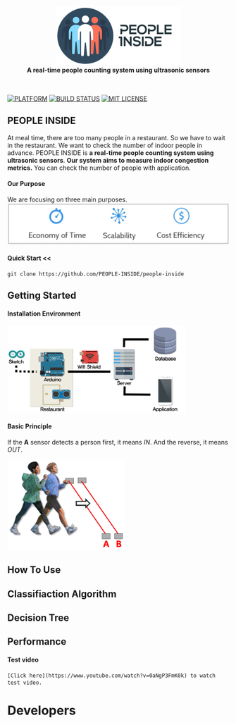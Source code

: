 <br><br>
<p align="center">
  <img src="projects/img/pi_logo.png"/><br>
<b>A real-time people counting system using ultrasonic sensors</b><br>
<br><br>
</p>

[![PLATFORM](https://camo.githubusercontent.com/fa324fd41901f19d1151ba104eb17ae57a1c4dd8/68747470733a2f2f696d672e736869656c64732e696f2f62616467652f506c6174666f726d2d416e64726f69642d677265656e2e737667)](#)
[![BUILD STATUS](https://img.shields.io/travis/USER/REPO.svg)](#)
[![MIT LICENSE](https://img.shields.io/packagist/l/doctrine/orm.svg?maxAge=2592000)](#)
## PEOPLE INSIDE
At meal time, there are too many people in a restaurant. So we have to wait in the restaurant. We want to check the number of indoor people in advance.
PEOPLE INSIDE is **a real-time people counting system using ultrasonic sensors**.
**Our system aims to measure indoor congestion metrics.**
You can check the number of people with application.

#### Our Purpose
We are focusing on three main purposes.
![purpose](./projects/img/purpose.JPG)

#### Quick Start <<
```
git clone https://github.com/PEOPLE-INSIDE/people-inside
```

## Getting Started
#### Installation Environment

![architecture](./projects/img/architecture.png)

#### Basic Principle
If the **A** sensor detects a person first, it means *IN*. And the reverse, it means *OUT*.

![principle](./projects/img/principle.png)

## How To Use

## Classifiaction Algorithm

## Decision Tree

## Performance
#### Test video
```
[Click here](https://www.youtube.com/watch?v=0aNgP3FmK0k) to watch test video.
```

# Developers
